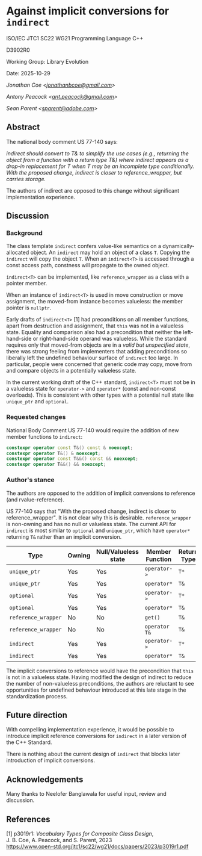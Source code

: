 # Against implicit conversions for `indirect`

<!-- markdownlint-disable MD029 -->

ISO/IEC JTC1 SC22 WG21 Programming Language C++

D3902R0

Working Group: Library Evolution

Date: 2025-10-29

_Jonathan Coe \<<jonathanbcoe@gmail.com>\>_

_Antony Peacock \<<ant.peacock@gmail.com>\>_

_Sean Parent \<<sparent@adobe.com>\>_

## Abstract

The national body comment US 77-140 says:

_indirect should convert to T& to simplify the use cases (e.g., returning the object from a function with a return type T&) where indirect appears as a drop-in replacement for T when T may be an incomplete type conditionally. With the proposed change, indirect is closer to reference_wrapper, but carries storage._

The authors of indirect are opposed to this change without significant implementation experience.

## Discussion

### Background

The class template `indirect` confers value-like semantics on a
dynamically-allocated object. An `indirect` may hold an object of a class `T`.
Copying the `indirect` will copy the object `T`. When an `indirect<T>` is
accessed through a const access path, constness will propagate to the owned
object.

`indirect<T>` can be implemented, like `reference_wrapper` as a class with a
pointer member.

When an instance of `indirect<T>` is used in move construction or move assignment,
the moved-from instance becomes valueless: the member pointer is `nullptr`.

Early drafts of `indirect<T>` [1] had preconditions on all member functions, apart
from destruction and assignment, that `this` was not in a valueless state.
Equality and comparison also had a precondition that neither the left-hand-side or right-hand-side operand
was valueless. While the standard requires only that moved-from objects are in a _valid but unspecified state_, there was strong feeling from implementers that adding preconditions
so liberally left the undefined behaviour surface of `indirect` too large. In particular,
people were concerned that generic code may copy, move from and compare objects in a
potentially valueless state.

In the current working draft of the C++ standard, `indirect<T>` must not be in a valueless state
for `operator->` and `operator*` (const and non-const overloads). This is consistent with other
types with a potential null state like `unique_ptr` and `optional`.

### Requested changes

National Body Comment US 77-140 would require the addition of new member functions to `indirect`:

```c++
constexpr operator const T&() const & noexcept;
constexpr operator T&() & noexcept;
constexpr operator const T&&() const && noexcept;
constexpr operator T&&() && noexcept;
```

### Author's stance

The authors are opposed to the addition of implicit conversions to reference (and rvalue-reference).

US 77-140 says that "With the proposed change, indirect is closer to reference_wrapper".
It is not clear why this is desirable. `reference_wrapper` is non-owning and has no
null or valueless state. The current API for `indirect` is most similar to `optional` and
`unique_ptr`, which have `operator*` returning `T&` rather than an implicit conversion.

|Type|Owning|Null/Valueless state|Member Function|Return Type|
|--- |---|---|---|---|
|`unique_ptr`|Yes|Yes|`operator->`|`T*`|
|`unique_ptr`|Yes|Yes|`operator*`|`T&`|
|`optional`|Yes|Yes|`operator->`|`T*`|
|`optional`|Yes|Yes|`operator*`|`T&`|
|`reference_wrapper`|No|No|`get()`|`T&`|
|`reference_wrapper`|No|No|`operator T&`|`T&`|
|`indirect`|Yes|Yes|`operator->`|`T*`|
|`indirect`|Yes|Yes|`operator*`|`T&`|

The implicit conversions to reference would have the precondition that `this` is not in a valueless state. Having modified the design of indirect to reduce the number of non-valueless preconditions, the authors are reluctant to see opportunities for undefined behaviour introduced at this late stage in the standardization process.

## Future direction

With compelling implementation experience, it would be possible to introduce implicit reference conversions
for `indirect` in a later version of the C++ Standard.

There is nothing about the current design of `indirect` that blocks later introduction of implicit conversions.

## Acknowledgements

Many thanks to Neelofer Banglawala for useful input, review and discussion.

## References

[1] p3019r1: _Vocabulary Types for Composite Class Design_, \
J. B. Coe, A. Peacock, and S. Parent, 2023 \
<https://www.open-std.org/jtc1/sc22/wg21/docs/papers/2023/p3019r1.pdf>
